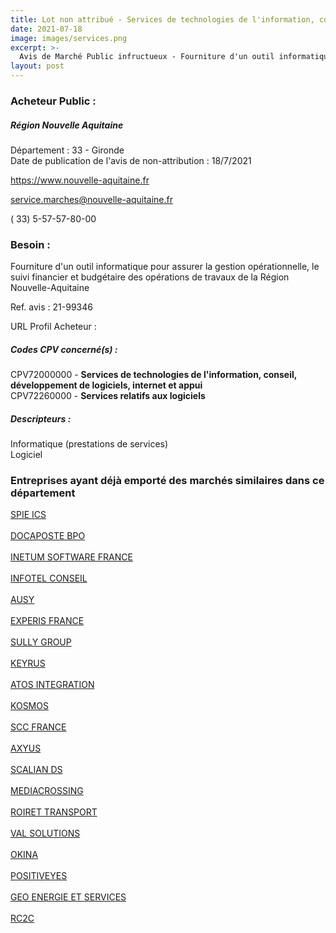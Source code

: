 ```yaml
---
title: Lot non attribué - Services de technologies de l'information, conseil, développement de logiciels, internet et appui + autres services
date: 2021-07-18
image: images/services.png
excerpt: >-
  Avis de Marché Public infructueux - Fourniture d'un outil informatique pour assurer la gestion opérationnelle, le suivi financier et budgétaire des opérations de travaux de la Région Nouvelle-Aquitaine
layout: post
---
```


### Acheteur Public :
##### Région Nouvelle Aquitaine
Département : 33 - Gironde<br/>
Date de publication de l'avis de non-attribution : 18/7/2021


https://www.nouvelle-aquitaine.fr

service.marches@nouvelle-aquitaine.fr

( 33) 5-57-57-80-00
### Besoin :

Fourniture d'un outil informatique pour assurer la gestion opérationnelle, le suivi financier et budgétaire des opérations de travaux de la Région Nouvelle-Aquitaine

Ref. avis : 21-99346

URL Profil Acheteur : 

##### Codes CPV concerné(s) :
CPV72000000 - **Services de technologies de l'information, conseil, développement de logiciels, internet et appui** <br/>
CPV72260000 - **Services relatifs aux logiciels** <br/>

##### Descripteurs :
Informatique (prestations de services) <br/>
Logiciel <br/>

### Entreprises ayant déjà emporté des marchés similaires dans ce département
<a href="/entreprise-546/siren-319060075">SPIE ICS</a><br/><br/>
<a href="/entreprise-546/siren-320217144">DOCAPOSTE BPO</a><br/><br/>
<a href="/entreprise-549/siren-340546993">INETUM SOFTWARE FRANCE</a><br/><br/>
<a href="/entreprise-549/siren-344122262">INFOTEL CONSEIL</a><br/><br/>
<a href="/entreprise-551/siren-352905707">AUSY</a><br/><br/>
<a href="/entreprise-554/siren-394026934">EXPERIS FRANCE</a><br/><br/>
<a href="/entreprise-555/siren-399091339">SULLY GROUP</a><br/><br/>
<a href="/entreprise-555/siren-400149647">KEYRUS</a><br/><br/>
<a href="/entreprise-556/siren-408024719">ATOS INTEGRATION</a><br/><br/>
<a href="/entreprise-558/siren-419223425">KOSMOS</a><br/><br/>
<a href="/entreprise-559/siren-424982650">SCC FRANCE</a><br/><br/>
<a href="/entreprise-559/siren-430244160">AXYUS</a><br/><br/>
<a href="/entreprise-565/siren-487574394">SCALIAN DS</a><br/><br/>
<a href="/entreprise-567/siren-497553875">MEDIACROSSING</a><br/><br/>
<a href="/entreprise-567/siren-501151989">ROIRET TRANSPORT</a><br/><br/>
<a href="/entreprise-570/siren-522501923">VAL SOLUTIONS</a><br/><br/>
<a href="/entreprise-574/siren-750885667">OKINA</a><br/><br/>
<a href="/entreprise-576/siren-793349507">POSITIVEYES</a><br/><br/>
<a href="/entreprise-576/siren-800073835">GEO ENERGIE ET SERVICES</a><br/><br/>
<a href="/entreprise-578/siren-813759032">RC2C</a><br/><br/>
